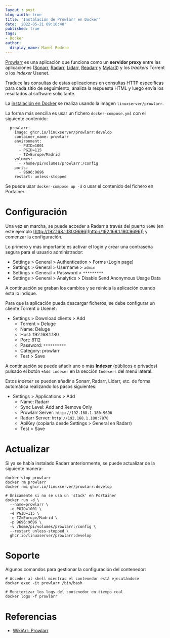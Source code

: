```yaml
---
layout : post
blog-width: true
title: 'Instalación de Prowlarr en Docker'
date: '2022-05-21 09:16:48'
published: true
tags:
- Docker
author:
  display_name: Manel Rodero
---
```


[Prowlarr](https://github.com/Prowlarr/Prowlarr/) es una aplicación que funciona como un **servidor proxy** entre las aplicaciones ([Sonarr](https://sonarr.tv/), [Radarr](https://radarr.video/), [Lidarr](https://lidarr.audio/), [Readarr](https://readarr.com/) y [Mylar3](https://github.com/mylar3/mylar3)) y los _trackers_ Torrent o los _indexer_ Usenet.

Traduce las consultas de estas aplicaciones en consultas HTTP específicas para cada sitio de seguimiento, analiza la respuesta HTML y luego envía los resultados al software solicitante.

La [instalación en Docker](https://hub.docker.com/r/linuxserver/prowlarr) se realiza usando la imagen `linuxserver/prowlarr`.

La forma más sencilla es usar un fichero `docker-compose.yml` con el siguiente contenido:

```
  prowlarr:
    image: ghcr.io/linuxserver/prowlarr:develop
    container_name: prowlarr
    environment:
      - PUID=1001
      - PGID=115
      - TZ=Europe/Madrid
    volumes:
      - /home/pi/volumes/prowlarr:/config
    ports:
      - 9696:9696
    restart: unless-stopped
```

Se puede usar `docker-compose up -d` o usar el contenido del fichero en Portainer.

# Configuración

Una vez en marcha, se puede acceder a Radarr a través del puerto `9696` (en este ejemplo [http://192.168.1.180:9696](http://192.168.1.180:9696)) y comenzar la configuración.

Lo primero y más importante es activar el login y crear una contraseña segura para el usuario administrador:

* Settings > General > Authentication > Forms (Login page)
* Settings > General > Username > `admin`
* Settings > General > Password > `*********`
* Settings > General > Analytics > Disable Send Anonymous Usage Data

A continuación se graban los cambios y se reinicia la aplicación cuando ésta lo indique.

Para que la aplicación pueda descargar ficheros, se debe configurar un cliente Torrent o Usenet:

* Settings > Download clients > Add
  * Torrent > Deluge
  * Name: Deluge
  * Host: 192.168.1.180
  * Port: 8112
  * Password: `**********`
  * Category: prowlarr
  * Test > Save

A continuación se puede añadir uno o más **Indexer** (públicos o privados) pulsado el botón `+Add indexer` en la sección `Indexers` del menú lateral.

Estos _indexer_ se pueden añadir a Sonarr, Radarr, Lidarr, etc. de forma automática realizando los pasos siguientes:

* Settings > Applications > Add
  * Name: Radarr
  * Sync Level: Add and Remove Only
  * Prowlarr Server: `http://192.168.1.180:9696`
  * Radarr Server: `http://192.168.1.180:7878`
  * ApiKey (copiarla desde Settings > General en Radarr)
  * Test > Save

# Actualizar

Si ya se había instalado Radarr anteriormente, se puede actualizar de la siguiente manera:

```
docker stop prowlarr
docker rm prowlarr
docker rmi ghcr.io/linuxserver/prowlarr:develop

# Únicamente si no se usa un 'stack' en Portainer
docker run -d \
  --name=prowlarr \
  -e PUID=1001 \
  -e PGID=115 \
  -e TZ=Europe/Madrid \
  -p 9696:9696 \
  -v /home/pi/volumes/prowlarr:/config \
  --restart unless-stopped \
  ghcr.io/linuxserver/prowlarr:develop
```

# Soporte

Algunos comandos para gestionar la configuración del contenedor:

```
# Acceder al shell mientras el contenedor está ejecutándose
docker exec -it prowlarr /bin/bash

# Monitorizar los logs del contenedor en tiempo real
docker logs -f prowlarr
```

# Referencias

* [WikiArr: Prowlarr](https://wiki.servarr.com/en/prowlarr)
